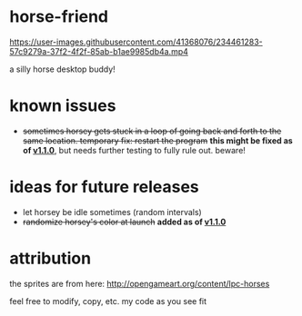 # horse-friend
https://user-images.githubusercontent.com/41368076/234461283-57c9279a-37f2-4f2f-85ab-b1ae9985db4a.mp4

a silly horse desktop buddy!

# known issues
- <s>sometimes horsey gets stuck in a loop of going back and forth to the same location. temporary fix: restart the program</s> <b>this might be fixed as of <a href="https://github.com/veevyo/horse-friend/releases/tag/v1.1.0">v1.1.0</a></b>, but needs further testing to fully rule out. beware! 

# ideas for future releases
- let horsey be idle sometimes (random intervals)
- <s>randomize horsey's color at launch</s> <b>added as of <a href="https://github.com/veevyo/horse-friend/releases/tag/v1.1.0">v1.1.0</a></b>


# attribution
the sprites are from here: http://opengameart.org/content/lpc-horses

feel free to modify, copy, etc. my code as you see fit
